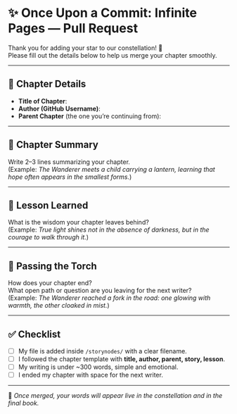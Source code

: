 # ✨ Once Upon a Commit: Infinite Pages — Pull Request

Thank you for adding your star to our constellation! 🌌  
Please fill out the details below to help us merge your chapter smoothly.

---

## 📖 Chapter Details

- **Title of Chapter**:  
- **Author (GitHub Username)**:  
- **Parent Chapter** (the one you’re continuing from):  

---

## 📝 Chapter Summary

Write 2–3 lines summarizing your chapter.  
(Example: *The Wanderer meets a child carrying a lantern, learning that hope often appears in the smallest forms.*)

---

## 🌟 Lesson Learned

What is the wisdom your chapter leaves behind?  
(Example: *True light shines not in the absence of darkness, but in the courage to walk through it.*)

---

## 🔮 Passing the Torch

How does your chapter end?  
What open path or question are you leaving for the next writer?  
(Example: *The Wanderer reached a fork in the road: one glowing with warmth, the other cloaked in mist.*)

---

## ✅ Checklist

- [ ] My file is added inside `/storynodes/` with a clear filename.  
- [ ] I followed the chapter template with **title, author, parent, story, lesson**.  
- [ ] My writing is under ~300 words, simple and emotional.  
- [ ] I ended my chapter with space for the next writer.  

---

🌠 *Once merged, your words will appear live in the constellation and in the final book.*  
